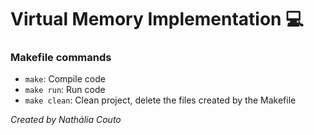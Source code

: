 # Virtual Memory Implementation :computer:

### Makefile commands
- `make`: Compile code
- `make run`: Run code
- `make clean`: Clean project, delete the files created by the Makefile

*Created by Nathália Couto*
